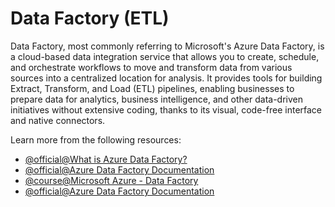 # Data Factory (ETL)

Data Factory, most commonly referring to Microsoft's Azure Data Factory, is a cloud-based data integration service that allows you to create, schedule, and orchestrate workflows to move and transform data from various sources into a centralized location for analysis. It provides tools for building Extract, Transform, and Load (ETL) pipelines, enabling businesses to prepare data for analytics, business intelligence, and other data-driven initiatives without extensive coding, thanks to its visual, code-free interface and native connectors.

Learn more from the following resources:

- [@official@What is Azure Data Factory?](https://learn.microsoft.com/en-us/azure/data-factory/introduction)
- [@official@Azure Data Factory Documentation](https://learn.microsoft.com/en-gb/azure/data-factory/)
- [@course@Microsoft Azure - Data Factory](https://www.coursera.org/learn/microsoft-azure---data-factory)
- [@official@Azure Data Factory Documentation](https://learn.microsoft.com/en-gb/azure/data-factory/)

